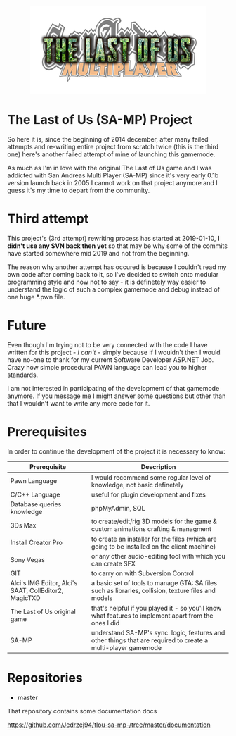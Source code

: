 <p align="center">
  <img src="tlou-logos/tlou-logo-medium.png">
</p>

# The Last of Us (SA-MP) Project
So here it is, since the beginning of 2014 december, after many failed attempts and re-writing entire project from scratch twice (this is the third one) here's another failed attempt of mine of launching this gamemode.

As much as I'm in love with the original The Last of Us game and I was addicted with San Andreas Multi Player (SA-MP) since it's very early 0.1b version launch back in 2005 I cannot work on that project anymore and I guess it's my time to depart from the community.

# Third attempt 
This project's (3rd attempt) rewriting process has started at 2019-01-10, **I didn't use any SVN back then yet** so that may be why some of the commits have started somewhere mid 2019 and not from the beginning.

The reason why another attempt has occured is because I couldn't read my own code after coming back to it, so I've decided to switch onto modular programming style and now not to say - it is definetely way easier to understand the logic of such a complex gamemode and debug instead of one huge *.pwn file.

# Future
Even though I'm trying not to be very connected with the code I have written for this project - *I can't* - simply because if I wouldn't then I would have no-one to thank for my current Software Developer ASP.NET Job. Crazy how simple procedural PAWN language can lead you to higher standards.

I am not interested in participating of the development of that gamemode anymore. If you message me I might answer some questions but other than that I wouldn't want to write any more code for it.

# Prerequisites
In order to continue the development of the project it is necessary to know:

| Prerequisite                                          	| Description                                                                                                       	|
|-------------------------------------------------------	|-------------------------------------------------------------------------------------------------------------------	|
| Pawn Language                                         	| I would recommend some regular level of knowledge, not basic definetely                                           	|
| C/C++ Language                                        	| useful for plugin development and fixes                                                                           	|
| Database queries knowledge                            	| phpMyAdmin, SQL                                                                                                   	|
| 3Ds Max                                               	| to create/edit/rig 3D models for the game & custom animations crafting & managment                                	|
| Install Creator Pro                                   	| to create an installer for the files (which are going to be installed on the client machine)                      	|
| Sony Vegas                                            	| or any other audio-editing tool with which you can create SFX                                                     	|
| GIT                                                   	| to carry on with Subversion Control                                                                               	|
| Alci's IMG Editor, Alci's SAAT, CollEditor2, MagicTXD 	| a basic set of tools to manage GTA: SA files such as libraries, collision, texture files and models               	|
| The Last of Us original game                          	| that's helpful if you played it - so you'll know what features to implement apart from the ones I did             	|
| SA-MP                                                 	| understand SA-MP's sync. logic, features and other things that are required to create a multi-player gamemode 	|

# Repositories
- master
  
That repository contains some documentation docs

https://github.com/Jedrzej94/tlou-sa-mp-/tree/master/documentation